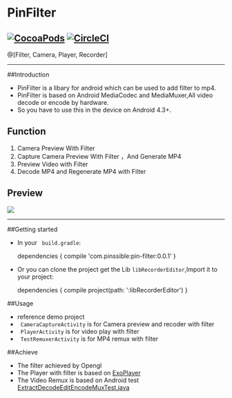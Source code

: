 # PinFilter
[![CocoaPods](https://img.shields.io/badge/Android%20-4.3%2B-brightgreen.svg)]()     [![CircleCI](https://img.shields.io/circleci/project/github/RedSparr0w/node-csgo-parser.svg)]()
----

@[Filter, Camera, Player, Recorder]

----
##Introduction
- PinFilter is a libary for android which can be used to add filter to mp4.
- PinFilter is based on Android MediaCodec and MediaMuxer,All video decode or encode by hardware.
- So you have to use this in the device on Android 4.3+.

## Function
1. Camera Preview With Filter
2. Capture Camera Preview With Filter ，And Generate MP4
3. Preview Video with Filter
4. Decode MP4 and Regenerate MP4 with Filter

## Preview
![](ezgif.com-optimize.gif)

----

##Getting started
- In your ` build.gradle`:

    dependencies {
    compile 'com.pinssible:pin-filter:0.0.1'
    }
- Or you can clone the project get the Lib   `libRecorderEditor`,Import it to your project:

    dependencies {
    compile project(path: ':libRecorderEditor')
    }

##Usage
- reference demo project
-   ` CameraCaptureActivity` is for Camera preview and recoder with filter 
-  ` PlayerActivity` is for video play with  filter
-  ` TestRemuxerActivity` is for MP4 remux with filter

##Achieve
- The filter achieved by Opengl
- The Player with filter is based on [ExoPlayer](https://github.com/google/ExoPlayer)
- The Video Remux is based on Android test [ExtractDecodeEditEncodeMuxTest.java](https://android.googlesource.com/platform/cts/+/jb-mr2-release/tests/tests/media/src/android/media/cts/ExtractDecodeEditEncodeMuxTest.java.)